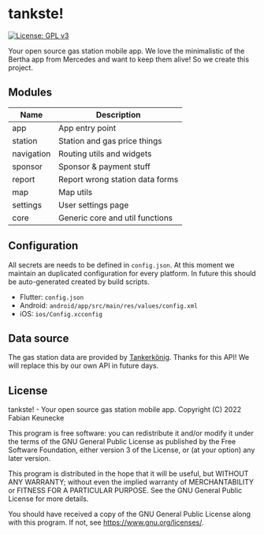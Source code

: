 tankste!
========

[![License: GPL v3](https://img.shields.io/badge/License-GPLv3-blue.svg)](https://www.gnu.org/licenses/gpl-3.0)

Your open source gas station mobile app. We love the minimalistic of the Bertha app from Mercedes
and want to keep them alive! So we create this project.

## Modules ##

| Name       | Description                     |
|------------|---------------------------------|
| app        | App entry point                 |
| station    | Station and gas price things    |
| navigation | Routing utils and widgets       |
| sponsor    | Sponsor & payment stuff         |
| report     | Report wrong station data forms |
| map        | Map utils                       |
| settings   | User settings page              |
| core       | Generic core and util functions |

## Configuration ##

All secrets are needs to be defined in `config.json`.
At this moment we maintain an duplicated configuration for every platform. In future this should be
auto-generated created by build scripts.

* Flutter: `config.json`
* Android: `android/app/src/main/res/values/config.xml`
* iOS: `ios/Config.xcconfig`

## Data source ##

The gas station data are provided by [Tankerkönig](https://creativecommons.tankerkoenig.de/). Thanks
for this API! We will replace this by our own API in future days.

## License ##

tankste! - Your open source gas station mobile app.
Copyright (C) 2022 Fabian Keunecke

This program is free software: you can redistribute it and/or modify
it under the terms of the GNU General Public License as published by
the Free Software Foundation, either version 3 of the License, or
(at your option) any later version.

This program is distributed in the hope that it will be useful,
but WITHOUT ANY WARRANTY; without even the implied warranty of
MERCHANTABILITY or FITNESS FOR A PARTICULAR PURPOSE. See the
GNU General Public License for more details.

You should have received a copy of the GNU General Public License
along with this program. If not, see <https://www.gnu.org/licenses/>.
